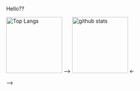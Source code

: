 <!-- ![github-readme-stats](https://git-hub-readme-stats-clone-31uf.vercel.app/api/?username=Sashq-o)
![github-readme-stats](https://git-hub-readme-stats-clone-31uf.vercel.app/api/top-langs/?username=Sashq-o) -->
Hello??
<p align="left"> 
  <img alt="Top Langs" height="150px" src="https://git-hub-readme-stats-clone-3spj.vercel.app/api//top-langs/?username=Sashq-o&layout=compact&show_icons=true&theme=onedark" /> -->
  <img alt="github stats" height="150px" src="https://git-hub-readme-stats-clone-3spj.vercel.app/api?username=Sashq-o&theme=onedark&show_icons=ture" />
<- </p> -->


